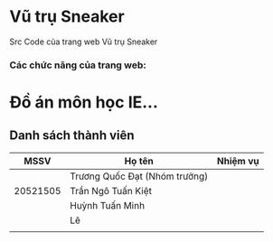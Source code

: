 # Vũ trụ Sneaker
Src Code của trang web Vũ trụ Sneaker
### Các chức năng của trang web:

# Đồ án môn học IE...
## Danh sách thành viên
| MSSV | Họ tên |Nhiệm vụ|
| --- | ----------- |--------------------|
|  | Trương Quốc Đạt (Nhóm trưởng) ||
| 20521505 | Trần Ngô Tuấn Kiệt ||
|  | Huỳnh Tuấn Minh ||
| | Lê||
|  |  ||

